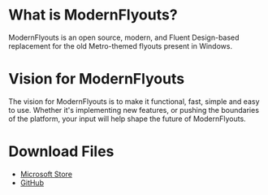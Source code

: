 # What is ModernFlyouts?
ModernFlyouts is an open source, modern, and Fluent Design-based replacement for the old Metro-themed flyouts present in Windows.

# Vision for ModernFlyouts
The vision for ModernFlyouts is to make it functional, fast, simple and easy to use. Whether it's implementing new features, or pushing the boundaries of the platform, your input will help shape the future of ModernFlyouts.

# Download Files 
- [Microsoft Store](https://www.microsoft.com/store/apps/9mt60qv066rp)
- [GitHub](https://github.com/ModernFlyouts-Community/ModernFlyouts/releases)
